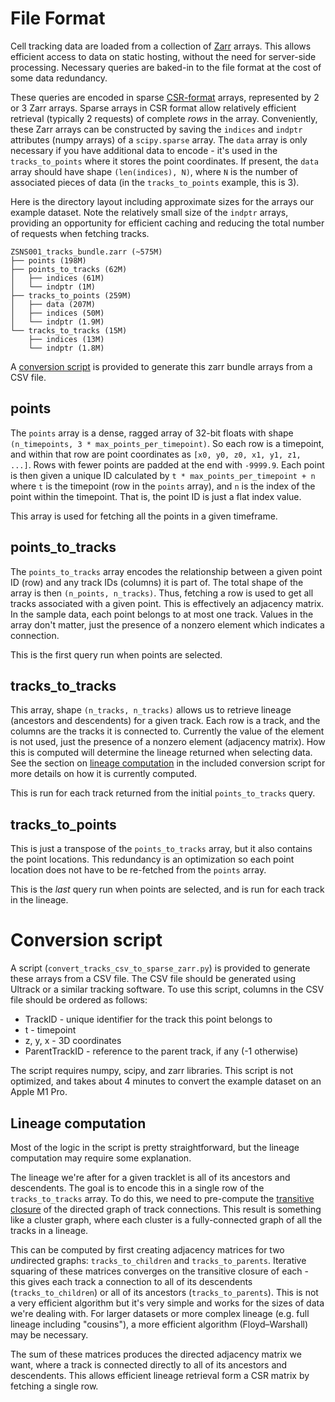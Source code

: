 # File Format

Cell tracking data are loaded from a collection of [Zarr](https://zarr.dev) arrays. This allows
efficient access to data on static hosting, without the need for server-side processing. Necessary
queries are baked-in to the file format at the cost of some data redundancy.

These queries are encoded in sparse
[CSR-format](https://en.wikipedia.org/wiki/Sparse_matrix#Compressed_sparse_row_(CSR,_CRS_or_Yale_format))
arrays, represented by 2 or 3 Zarr arrays. Sparse arrays in CSR format allow relatively efficient
retrieval (typically 2 requests) of complete *rows* in the array. Conveniently, these Zarr arrays
can be constructed by saving the `indices` and `indptr` attributes (numpy arrays) of a
`scipy.sparse` array. The `data` array is only necessary if you have additional data to encode -
it's used in the `tracks_to_points` where it stores the point coordinates. If present, the `data`
array should have shape `(len(indices), N)`, where `N` is the number of associated pieces of data
(in the `tracks_to_points` example, this is 3).

Here is the directory layout including approximate sizes for the arrays our example dataset. Note
the relatively small size of the `indptr` arrays, providing an opportunity for efficient caching and
reducing the total number of requests when fetching tracks.

```
ZSNS001_tracks_bundle.zarr (~575M)
├── points (198M)
├── points_to_tracks (62M)
│   ├── indices (61M)
│   └── indptr (1M)
├── tracks_to_points (259M)
│   ├── data (207M)
│   ├── indices (50M)
│   └── indptr (1.9M)
└── tracks_to_tracks (15M)
    ├── indices (13M)
    └── indptr (1.8M)
```

A [conversion script](#conversion-script) is provided to generate this zarr bundle arrays from a CSV
file.


## points

The `points` array is a dense, ragged array of 32-bit floats with shape `(n_timepoints,
3 * max_points_per_timepoint)`. So each row is a timepoint, and within that row are point coordinates as
`[x0, y0, z0, x1, y1, z1, ...]`. Rows with fewer points are padded at the end with `-9999.9`. Each
point is then given a unique ID calculated by `t * max_points_per_timepoint + n` where `t` is the
timepoint (row in the `points` array), and `n` is the index of the point within the timepoint. That
is, the point ID is just a flat index value.

This array is used for fetching all the points in a given timeframe.

## points_to_tracks

The `points_to_tracks` array encodes the relationship between a given point ID (row) and any track
IDs (columns) it is part of. The total shape of the array is then `(n_points, n_tracks)`. Thus,
fetching a row is used to get all tracks associated with a given point. This is effectively an
adjacency matrix. In the sample data, each point belongs to at most one track. Values in the array
don't matter, just the presence of a nonzero element which indicates a connection.

This is the first query run when points are selected.

## tracks_to_tracks

This array, shape `(n_tracks, n_tracks)` allows us to retrieve lineage (ancestors and descendents)
for a given track. Each row is a track, and the columns are the tracks it is connected to. Currently
the value of the element is not used, just the presence of a nonzero element (adjacency matrix). How
this is computed will determine the lineage returned when selecting data. See the section on [lineage
computation](#lineage-computation) in the included conversion script for more details on how it is currently computed.

This is run for each track returned from the initial `points_to_tracks` query.

## tracks_to_points

This is just a transpose of the `points_to_tracks` array, but it also contains the point locations.
This redundancy is an optimization so each point location does not have to be re-fetched from the
`points` array.

This is the *last* query run when points are selected, and is run for each track in the lineage.

# Conversion script
A script (`convert_tracks_csv_to_sparse_zarr.py`) is provided to generate these arrays from a CSV
file. The CSV file should be generated using Ultrack or a similar tracking software. To use this
script, columns in the CSV file should be ordered as follows:
- TrackID - unique identifier for the track this point belongs to
- t - timepoint
- z, y, x - 3D coordinates
- ParentTrackID - reference to the parent track, if any (-1 otherwise)

The script requires numpy, scipy, and zarr libraries. This script is not optimized, and takes about
4 minutes to convert the example dataset on an Apple M1 Pro.

## Lineage computation
Most of the logic in the script is pretty straightforward, but the lineage computation may require
some explanation.

The lineage we're after for a given tracklet is all of its ancestors and descendents. The goal is to
encode this in a single row of the `tracks_to_tracks` array. To do this, we need to pre-compute the
[transitive closure](https://en.wikipedia.org/wiki/Transitive_closure) of the directed graph of
track connections. This result is something like a cluster graph, where each cluster is a
fully-connected graph of all the tracks in a lineage.

This can be computed by first creating adjacency matrices for two *un*directed graphs:
`tracks_to_children` and `tracks_to_parents`. Iterative squaring of these matrices converges on the
transitive closure of each - this gives each track a connection to all of its descendents
(`tracks_to_children`) or all of its ancestors (`tracks_to_parents`). This is not a very efficient
algorithm but it's very simple and works for the sizes of data we're dealing with. For larger
datasets or more complex lineage (e.g. full lineage including "cousins"), a more efficient algorithm
(Floyd–Warshall) may be necessary.

The sum of these matrices produces the directed adjacency matrix we want, where a track is connected
directly to all of its ancestors and descendents. This allows efficient lineage retrieval form a CSR
matrix by fetching a single row.
